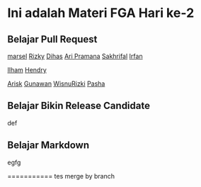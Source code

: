 # Ini adalah Materi FGA Hari ke-2

## Belajar Pull Request
[marsel](/index3.html)
[Rizky](/rizky.html)
[Dihas](dihas.html)
[Ari Pramana](/index10.html)
[Sakhrifal](/sakhrifal.html)
[Irfan](/irfan.html)

[Ilham](/ilham.html)
[Hendry](/hendry.html)


[Arisk](/arisk.html)
[Gunawan](/index99.html)
[WisnuRizki](/wisnurizki.html)
[Pasha](/pasha.html)
## Belajar Bikin Release Candidate
def
## Belajar Markdown
egfg

===========
tes merge by branch
